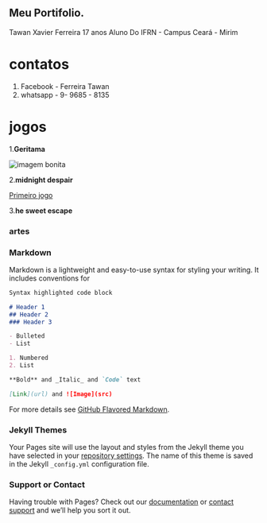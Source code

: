 ## Meu Portifolio.

Tawan Xavier Ferreira 
17 anos
Aluno Do IFRN - Campus Ceará - Mirim 
# contatos 
 1. Facebook - Ferreira Tawan
 2. whatsapp - 9- 9685 - 8135
# jogos
 
 1.**Geritama**
 
 ![imagem bonita](https://www.google.com.br/url?sa=i&source=images&cd=&cad=rja&uact=8&ved=2ahUKEwiJ2bewmq7fAhXJl5AKHRFECFoQjRx6BAgBEAU&url=http%3A%2F%2Fgamelogia.com.br%2Fgaleria-de-imagens-games-geral-4%2F&psig=AOvVaw0mJdHYYzVgu2jlEMJk0kqj&ust=1545388351472055)

2.**midnight despair**

[Primeiro jogo](Scarlleon.github.io/MidnightDespair/)
 
 3.**he sweet escape**

### artes

### Markdown

Markdown is a lightweight and easy-to-use syntax for styling your writing. It includes conventions for

```markdown
Syntax highlighted code block

# Header 1
## Header 2
### Header 3

- Bulleted
- List

1. Numbered
2. List

**Bold** and _Italic_ and `Code` text

[Link](url) and ![Image](src)
```

For more details see [GitHub Flavored Markdown](https://guides.github.com/features/mastering-markdown/).

### Jekyll Themes

Your Pages site will use the layout and styles from the Jekyll theme you have selected in your [repository settings](https://github.com/tawanferreira10/tawanferreira10.github.io/settings). The name of this theme is saved in the Jekyll `_config.yml` configuration file.

### Support or Contact

Having trouble with Pages? Check out our [documentation](https://help.github.com/categories/github-pages-basics/) or [contact support](https://github.com/contact) and we’ll help you sort it out.
